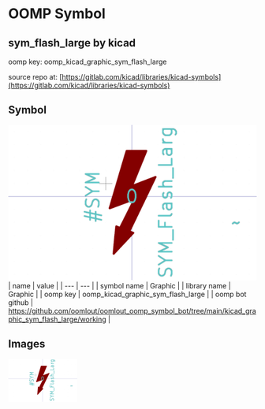 # OOMP Symbol  
## sym_flash_large  by kicad  
  
oomp key: oomp_kicad_graphic_sym_flash_large  
  
source repo at: [https://gitlab.com/kicad/libraries/kicad-symbols](https://gitlab.com/kicad/libraries/kicad-symbols)  
## Symbol  
  
[![working.png](working_600.png)](working.png)  
| name | value | 
| --- | --- | 
| symbol name | Graphic | 
| library name | Graphic | 
| oomp key | oomp_kicad_graphic_sym_flash_large | 
| oomp bot github | https://github.com/oomlout/oomlout_oomp_symbol_bot/tree/main/kicad_graphic_sym_flash_large/working | 
## Images  
  
[![working.png](working_140.png)](working.png)  
